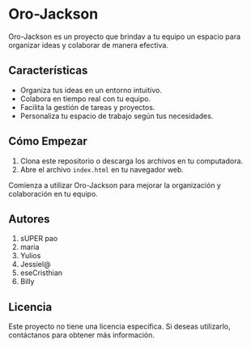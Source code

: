 # Oro-Jackson

Oro-Jackson es un proyecto que brindav a tu equipo un espacio para organizar ideas y colaborar de manera efectiva.

## Características

- Organiza tus ideas en un entorno intuitivo.
- Colabora en tiempo real con tu equipo.
- Facilita la gestión de tareas y proyectos.
- Personaliza tu espacio de trabajo según tus necesidades.

## Cómo Empezar

1. Clona este repositorio o descarga los archivos en tu computadora.
2. Abre el archivo `index.html` en tu navegador web.

Comienza a utilizar Oro-Jackson para mejorar la organización y colaboración en tu equipo.

## Autores
1. sUPER pao
2. maria
3. Yulios
4. Jessiel@
5. eseCristhian
6. Billy

## Licencia
Este proyecto no tiene una licencia específica. Si deseas utilizarlo, contáctanos para obtener más información.
